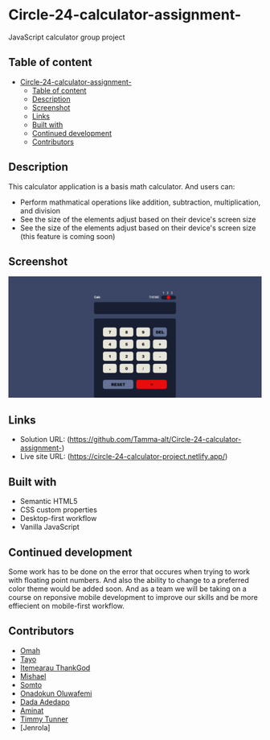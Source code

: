 # Circle-24-calculator-assignment-
JavaScript calculator group project 

## Table of content

- [Circle-24-calculator-assignment-](#circle-24-calculator-assignment-)
  - [Table of content](#table-of-content)
  - [Description](#description)
  - [Screenshot](#screenshot)
  - [Links](#links)
  - [Built with](#built-with)
  - [Continued development](#continued-development)
  - [Contributors](#contributors)

## Description

This calculator application is a basis math calculator. And users can:
- Perform mathmatical operations like addition, subtraction, multiplication, and division
- See the size of the elements adjust based on their device's screen size
- See the size of the elements adjust based on their device's screen size (this feature is coming soon)


## Screenshot
![](./img/screenshot.png)


## Links

- Solution URL: (https://github.com/Tamma-alt/Circle-24-calculator-assignment-)
- Live site URL: (https://circle-24-calculator-project.netlify.app/)


## Built with
- Semantic HTML5 
- CSS custom properties
- Desktop-first workflow
- Vanilla JavaScript

## Continued development

Some work has to be done on the error that occures when trying to work with floating point numbers. And also the ability to change to a preferred color theme would be added soon. And as a team we will be taking on a course on reponsive mobile development to improve our skills and be more effiecient on mobile-first workflow.

## Contributors
- [Omah](https://github.com/omaah2)
- [Tayo](https://github.com/jaycee-cpu93)
- [Itemearau ThankGod](https://github.com/Tamma-alt)
- [Mishael](https://github.com/mishael-codes)
- [Somto](https://github.com/somzynation)
- [Onadokun Oluwafemi](https://github.com/o1-spec)
- [Dada Adedapo](https://github.com/Ddreyy)
- [Aminat](https://github.com/Ameenaminah)
- [Timmy Tunner](https://github.com/Timniel)
- [Jenrola]